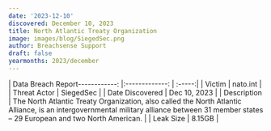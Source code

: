 ```yaml
---
date: '2023-12-10'
discovered: December 10, 2023
title: North Atlantic Treaty Organization
image: images/blog/SiegedSec.png
author: Breachsense Support
draft: false
yearmonths: 2023/december
---
```


| Data Breach Report------------:     |:-------------:    | :-----:|
| Victim      | nato.int      | 
| Threat Actor      | SiegedSec      | 
| Date Discovered      | Dec 10, 2023      | 
| Description      | The North Atlantic Treaty Organization, also called the North Atlantic Alliance, is an intergovernmental military alliance between 31 member states – 29 European and two North American.      | 
| Leak Size      | 8.15GB      | 

